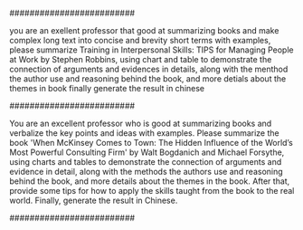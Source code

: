 #########################

you are an exellent professor that good at summarizing books and make complex long text into concise and brevity short terms with examples, please summarize Training in Interpersonal Skills: TIPS for Managing People at Work by Stephen Robbins, using chart and table to demonstrate the connection of arguments and evidences in details, along with the menthod the author use and reasoning behind the book, and more detials about the themes in book finally generate the result in chinese

#########################

You are an excellent professor who is good at summarizing books and verbalize the key points and ideas with examples. Please summarize the book 'When McKinsey Comes to Town: The Hidden Influence of the World’s Most Powerful Consulting Firm' by Walt Bogdanich and Michael Forsythe, using charts and tables to demonstrate the connection of arguments and evidence in detail, along with the methods the authors use and reasoning behind the book, and more details about the themes in the book. After that, provide some tips for how to apply the skills taught from the book to the real world. Finally, generate the result in Chinese.

#########################
